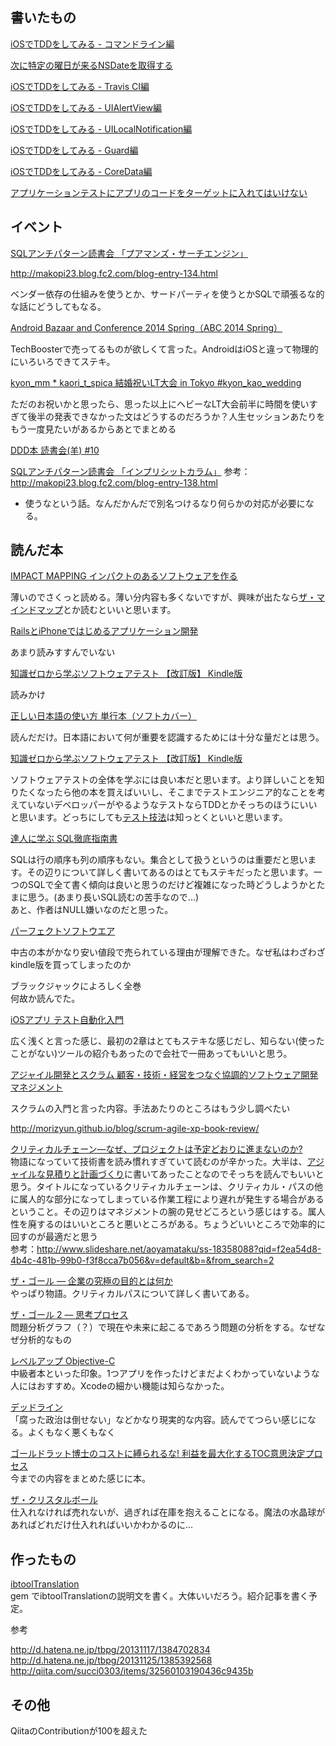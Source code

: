 ## 書いたもの

[iOSでTDDをしてみる - コマンドライン編](http://qiita.com/akuraru/items/7e60c81f6e3b7f6947a4)

[次に特定の曜日が来るNSDateを取得する](http://qiita.com/akuraru/items/e3d9407cc4ab2ba97dd7)

[iOSでTDDをしてみる - Travis CI編](http://qiita.com/akuraru/items/7dc8e32ca0d6d20e73d9)

[iOSでTDDをしてみる - UIAlertView編](http://qiita.com/akuraru/items/f865303680acb1bdb275)

[iOSでTDDをしてみる - UILocalNotification編](http://qiita.com/akuraru/items/e734dd84412c38d9aade)

[iOSでTDDをしてみる - Guard編](http://qiita.com/akuraru/items/7caf0709fbedbc95fbd7)

[iOSでTDDをしてみる - CoreData編](http://qiita.com/akuraru/items/26b341a4f4eb6aac03b2)

[アプリケーションテストにアプリのコードをターゲットに入れてはいけない](http://qiita.com/akuraru/items/1142d904f625c143d35b)

## イベント

[SQLアンチパターン読書会 「プアマンズ・サーチエンジン」](http://sqlap.doorkeeper.jp/events/9851)

http://makopi23.blog.fc2.com/blog-entry-134.html

ベンダー依存の仕組みを使うとか、サードパーティを使うとかSQLで頑張るな的な話にどうしてもなる。

[Android Bazaar and Conference 2014 Spring（ABC 2014 Spring）](http://www.android-group.jp/conference/abc2014s/)

 TechBoosterで売ってるものが欲しくて言った。AndroidはiOSと違って物理的にいろいろできてステキ。

[kyon_mm * kaori_t_spica 結婚祝いLT大会 in Tokyo #kyon_kao_wedding](http://peatix.com/event/29745)

ただのお祝いかと思ったら、思った以上にヘビーなLT大会前半に時間を使いすぎて後半の発表できなかった文はどうするのだろうか？人生セッションあたりをもう一度見たいがあるからあとでまとめる

[DDD本 読書会(羊) #10](http://connpass.com/event/5865/)

[SQLアンチパターン読書会 「インプリシットカラム」](http://sqlap.doorkeeper.jp/events/10832)
参考：http://makopi23.blog.fc2.com/blog-entry-138.html
* 使うなという話。なんだかんだで別名つけるなり何らかの対応が必要になる。

## 読んだ本

[IMPACT MAPPING インパクトのあるソフトウェアを作る](http://www.amazon.co.jp/gp/product/4798135933/ref=as_li_ss_tl?ie=UTF8&camp=247&creative=7399&creativeASIN=4798135933&linkCode=as2&tag=akuraru-22)

薄いのでさくっと読める。薄い分内容も多くないですが、興味が出たなら[ザ・マインドマップ](http://rcm-fe.amazon-adsystem.com/e/cm?lt1=_blank&bc1=000000&IS2=1&bg1=FFFFFF&fc1=000000&lc1=0000FF&t=akuraru-22)とか読むといいと思います。

[RailsとiPhoneではじめるアプリケーション開発](http://rcm-fe.amazon-adsystem.com/e/cm?lt1=_blank&bc1=000000&IS2=1&bg1=FFFFFF&fc1=000000&lc1=0000FF&t=akuraru-22)

あまり読みすすんでいない

[知識ゼロから学ぶソフトウェアテスト 【改訂版】 Kindle版](http://www.amazon.co.jp/gp/product/B00HQ7S5CA?ie=UTF8&camp=1207&creative=8411&creativeASIN=B00HQ7S5CA&linkCode=shr&tag=akuraru-22)

読みかけ


[正しい日本語の使い方 単行本（ソフトカバー）](http://www.amazon.co.jp/gp/product/4777927091?ie=UTF8&camp=1207&creative=8411&creativeASIN=4777927091&linkCode=shr&tag=akuraru-22)

読んだだけ。日本語において何が重要を認識するためには十分な量だとは思う。

[知識ゼロから学ぶソフトウェアテスト 【改訂版】 Kindle版](http://www.amazon.co.jp/gp/product/B00HQ7S5CA?ie=UTF8&camp=1207&creative=8411&creativeASIN=B00HQ7S5CA&linkCode=shr&tag=akuraru-22)

ソフトウェアテストの全体を学ぶには良い本だと思います。より詳しいことを知りたくなったら他の本を買えばいいし、そこまでテストエンジニア的なことを考えていないデベロッパーがやるようなテストならTDDとかそっちのほうにいいと思います。どっちにしても[テスト技法](http://www.amazon.co.jp/gp/product/4822282511?ie=UTF8&camp=1207&creative=8411&creativeASIN=4822282511&linkCode=shr&tag=akuraru-22)は知っとくといいと思います。

[達人に学ぶ SQL徹底指南書](http://www.amazon.co.jp/gp/product/4798115169?ie=UTF8&camp=1207&creative=8411&creativeASIN=4798115169&linkCode=shr&tag=akuraru-22)

SQLは行の順序も列の順序もない。集合として扱うというのは重要だと思います。その辺りについて詳しく書いてあるのはとてもステキだったと思います。一つのSQLで全て書く傾向は良いと思うのだけど複雑になった時どうしようかとたまに思う。(あまり長いSQL読むの苦手なので...)  
あと、作者はNULL嫌いなのだと思った。


[パーフェクトソフトウエア](http://www.amazon.co.jp/gp/product/B00EQ25B1Q?ie=UTF8&camp=1207&creative=8411&creativeASIN=B00EQ25B1Q&linkCode=shr&tag=akuraru-22)

中古の本がかなり安い値段で売られている理由が理解できた。なぜ私はわざわざkindle版を買ってしまったのか

ブラックジャックによろしく全巻  
何故か読んでた。


[iOSアプリ テスト自動化入門](http://www.amazon.co.jp/gp/product/4798040894?ie=UTF8&camp=1207&creative=8411&creativeASIN=4798040894&linkCode=shr&tag=akuraru-22)

広く浅くと言った感じ、最初の2章はとてもステキな感じだし、知らない(使ったことがない)ツールの紹介もあったので会社で一冊あってもいいと思う。


[アジャイル開発とスクラム 顧客・技術・経営をつなぐ協調的ソフトウェア開発マネジメント](http://www.amazon.co.jp/gp/product/B00DIM66P0?ie=UTF8&camp=1207&creative=8411&creativeASIN=B00DIM66P0&linkCode=shr&tag=akuraru-22&psc=1)  

スクラムの入門と言った内容。手法あたりのところはもう少し調べたい

http://morizyun.github.io/blog/scrum-agile-xp-book-review/

[クリティカルチェーン―なぜ、プロジェクトは予定どおりに進まないのか? ](http://www.amazon.co.jp/gp/product/4478420459?ie=UTF8&camp=1207&creative=8411&creativeASIN=4478420459&linkCode=shr&tag=akuraru-22)  
物語になっていて技術書を読み慣れすぎていて読むのが辛かった。大半は、[アジャイルな見積りと計画づくり](http://www.amazon.co.jp/gp/product/4839924023?ie=UTF8&camp=1207&creative=8411&creativeASIN=4839924023&linkCode=shr&tag=akuraru-22)に書いてあったことなのでそっちを読んでもいいと思う。タイトルになっているクリティカルチェーンは、クリティカル・パスの他に属人的な部分になってしまっている作業工程により遅れが発生する場合があるということ。その辺りはマネジメントの腕の見せどころという感じはする。属人性を廃するのはいいところと悪いところがある。ちょうどいいところで効率的に回すのが最適だと思う  
参考：http://www.slideshare.net/aoyamataku/ss-18358088?qid=f2ea54d8-4b4c-481b-99b0-f3f8cca7b056&v=default&b=&from_search=2

[ザ・ゴール ― 企業の究極の目的とは何か](http://www.amazon.co.jp/gp/product/4478420408?ie=UTF8&camp=1207&creative=8411&creativeASIN=4478420408&linkCode=shr&tag=akuraru-22)  
やっぱり物語。クリティカルパスについて詳しく書いてある。

[ザ・ゴール 2 ― 思考プロセス](http://www.amazon.co.jp/gp/product/B0081M7ZDE?ie=UTF8&camp=1207&creative=8411&creativeASIN=B0081M7ZDE&linkCode=shr&tag=akuraru-22)  
問題分析グラフ（？）で現在や未来に起こるであろう問題の分析をする。なぜなぜ分析的なもの

[レベルアップ Objective-C](http://www.amazon.co.jp/gp/product/4774160768?ie=UTF8&camp=1207&creative=8411&creativeASIN=4774160768&linkCode=shr&tag=akuraru-22)  
中級者本といった印象。1つアプリを作ったけどまだよくわかっていないような人にはおすすめ。Xcodeの細かい機能は知らなかった。  

[デッドライン](http://www.amazon.co.jp/gp/product/4822280535?ie=UTF8&camp=1207&creative=8411&creativeASIN=4822280535&linkCode=shr&tag=akuraru-22&psc=1)  
「腐った政治は倒せない」などかなり現実的な内容。読んでてつらい感じになる。よくもなく悪くもなく

[ゴールドラット博士のコストに縛られるな! 利益を最大化するTOC意思決定プロセス](http://www.amazon.co.jp/gp/product/4478420521?ie=UTF8&camp=1207&creative=8411&creativeASIN=4478420521&linkCode=shr&tag=akuraru-22&psc=1)  
今までの内容をまとめた感じに本。

[ザ・クリスタルボール](http://www.amazon.co.jp/gp/product/4478011907?ie=UTF8&camp=1207&creative=8411&creativeASIN=4478011907&linkCode=shr&tag=akuraru-22&psc=1)  
仕入れなければ売れないが、過ぎれば在庫を抱えることになる。魔法の水晶球があればどれだけ仕入れればいいかわかるのに...

## 作ったもの

[ibtoolTranslation](https://github.com/akuraru/ibtoolTranslation)  
gem でibtoolTranslationの説明文を書く。大体いいだろう。紹介記事を書く予定。

参考

http://d.hatena.ne.jp/tbpg/20131117/1384702834
http://d.hatena.ne.jp/tbpg/20131125/1385392568
http://qiita.com/succi0303/items/32560103190436c9435b

## その他

QiitaのContributionが100を超えた
